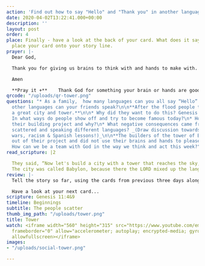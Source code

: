 ```yaml
---
action: 'Find out how to say "Hello" and "Thank you" in another language. '
date: 2020-04-02T13:22:41.000+00:00
description: ''
layout: post
order: 4
place: Finally - have a look at the back of your card. What does it say? You can now
  place your card onto your story line.
prayer: |-
  Dear God,

  Thank you for giving us brains to think with and hands to make with. We want to use them to make your name great.  Help us to care for people from other cultures and languages in a way that pleases you.

  Amen

  **Pray it +**    Thank God for something your brain or hands are good at doing and ask him to help you to use it for his fame.
qrcode: "/uploads/qr-tower.png"
questions: "* As a family,  how many languages can you all say “Hello” in?\n* What
  other languages can your friends speak?\n\n**After the flood people tried to build
  a great city and tower.**\n\n* Why did they want to do this? Genesis 11 v.4 \n*
  In what ways do people show off and try to become famous today?\n* How did God disrupt
  their building project and why?\n* What negative consequences came from people being
  scattered and speaking different languages? _(Draw discussion towards things like
  wars, racism & Spanish lessons!)_\n\n**The builders of the tower of Babel left God
  out of their project and did not use their brains and hands to please him.**\n\n*
  How can we be a team with God in the way we think and act this week?"
read_scripture: |2

  They said, “Now let's build a city with a tower that reaches the sky, so that we can make a name for ourselves and not be scattered all over the earth.”
  The city was called Babylon, because there the LORD mixed up the language of all the people, and from there he scattered them all over the earth.
review: |-
  Tell the story so far, using the cards from previous three days along the storyline.

  Have a look at your next card...
scripture: Genesis 11:4&9
timeline: Beginnings
subtitle: The people scatter
thumb_img_path: "/uploads/tower.png"
title: Tower
watch: <iframe width="560" height="315" src="https://www.youtube.com/embed/CW-NXNzdZhM"
  frameborder="0" allow="accelerometer; autoplay; encrypted-media; gyroscope; picture-in-picture"
  allowfullscreen></iframe>
images:
- "/uploads/social-tower.png"

---
```

